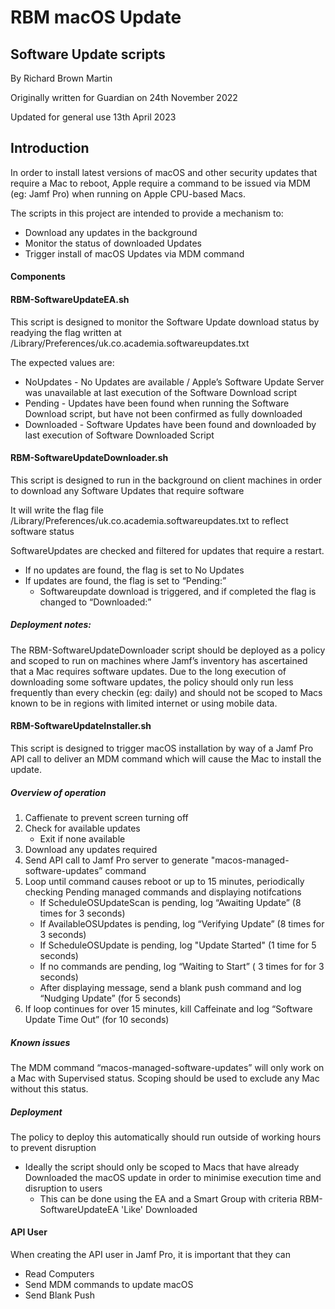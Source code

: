 # RBM macOS Update

## Software Update scripts

By Richard Brown Martin

Originally written for Guardian on 24th November 2022

Updated for general use 13th April 2023

## Introduction

In order to install latest versions of macOS and other security updates that require a Mac to reboot, Apple require a command to be issued via MDM (eg: Jamf Pro) when running on Apple CPU-based Macs.

The scripts in this project are intended to provide a mechanism to:
- 	Download any updates in the background
- 	Monitor the status of downloaded Updates
- 	Trigger install of macOS Updates via MDM command

#### Components

#### RBM-SoftwareUpdateEA.sh

This script is designed to monitor the Software Update download status by readying the flag written at /Library/Preferences/uk.co.academia.softwareupdates.txt

The expected values are:

- NoUpdates	-	No Updates are available / Apple’s Software Update Server was unavailable at last execution of the Software Download script
- Pending	-	Updates have been found when running the Software Download script, but have not been confirmed as fully downloaded
- Downloaded 	-	Software Updates have been found and downloaded by last execution of Software Downloaded Script

#### RBM-SoftwareUpdateDownloader.sh

This script is designed to run in the background on client machines in order to download any Software Updates that require software 

It will write the flag file /Library/Preferences/uk.co.academia.softwareupdates.txt to reflect software status

SoftwareUpdates are checked and filtered for updates that require a restart.
- If no updates are found, the flag is set to No Updates
- If updates are found, the flag is set to “Pending:” 
	- Softwareupdate download is triggered, and if completed the flag is changed to “Downloaded:”

##### Deployment notes: 
The RBM-SoftwareUpdateDownloader script should be deployed as a policy and scoped to run on machines where Jamf’s inventory has ascertained that a Mac requires software updates. 
Due to the long execution of downloading some software updates, the policy should only run less frequently than every checkin (eg: daily) and should not be scoped to Macs known to be in regions with limited internet or using mobile data.

#### RBM-SoftwareUpdateInstaller.sh

This script is designed to trigger macOS installation by way of a Jamf Pro API call to deliver an MDM command which will cause the Mac to install the update.

##### Overview of operation

1. Caffienate to prevent screen turning off
1. Check for available updates 
	- Exit if none available
1. Download any updates required
1. Send API call to Jamf Pro server to generate "macos-managed-software-updates” command
1. Loop until command causes reboot or up to 15 minutes, periodically checking Pending managed commands and displaying notifcations
	- If ScheduleOSUpdateScan is pending, log “Awaiting Update” (8 times for 3 seconds)
	- If AvailableOSUpdates is pending, log “Verifying Update” (8 times for 3 seconds)
	- If ScheduleOSUpdate is pending, log "Update Started" (1 time for 5 seconds)
	- If no commands are pending, log “Waiting to Start” ( 3 times for for 3 seconds)
	- After displaying message, send a blank push command and log “Nudging Update” (for 5 seconds)
1. If loop continues for over 15 minutes, kill Caffeinate and log “Software Update Time Out” (for 10 seconds)

##### Known issues

The MDM command “macos-managed-software-updates”  will only work on a Mac with Supervised status. Scoping should be used to exclude any Mac without this status.

##### Deployment

The policy to deploy this automatically should run outside of working hours to prevent disruption

- Ideally the script should only be scoped to Macs that have already Downloaded the macOS update in order to minimise execution time and disruption to users
	- This can be done using the EA and a Smart Group with criteria RBM-SoftwareUpdateEA 'Like' Downloaded

#### API User

When creating the API user in Jamf Pro, it is important that they can
- Read Computers
- Send MDM commands to update macOS
- Send Blank Push









